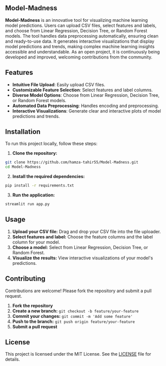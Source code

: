 ## Model-Madness

**Model-Madness** is an innovative tool for visualizing machine learning model predictions. Users can upload CSV files, select features and labels, and choose from Linear Regression, Decision Tree, or Random Forest models. The tool handles data preprocessing automatically, ensuring clean and ready-to-use data. It generates interactive visualizations that display model predictions and trends, making complex machine learning insights accessible and understandable. As an open project, it is continuously being developed and improved, welcoming contributions from the community.

## Features

- **Intuitive File Upload**: Easily upload CSV files.
- **Customizable Feature Selection**: Select features and label columns.
- **Diverse Model Options**: Choose from Linear Regression, Decision Tree, or Random Forest models.
- **Automated Data Preprocessing**: Handles encoding and preprocessing.
- **Interactive Visualizations**: Generate clear and interactive plots of model predictions and trends.

## Installation

To run this project locally, follow these steps:

1. **Clone the repository:**

```sh
git clone https://github.com/hamza-tahir55/Model-Madness.git
cd Model-Madness
```

2. **Install the required dependencies:**

```sh
pip install -r requirements.txt
```

3. **Run the application:**

```sh
streamlit run app.py
```

## Usage

1. **Upload your CSV file:** Drag and drop your CSV file into the file uploader.
2. **Select features and label:** Choose the feature columns and the label column for your model.
3. **Choose a model:** Select from Linear Regression, Decision Tree, or Random Forest.
4. **Visualize the results:** View interactive visualizations of your model's predictions.

## Contributing

Contributions are welcome! Please fork the repository and submit a pull request.

1. **Fork the repository**
2. **Create a new branch:** `git checkout -b feature/your-feature`
3. **Commit your changes:** `git commit -m 'Add some feature'`
4. **Push to the branch:** `git push origin feature/your-feature`
5. **Submit a pull request**

## License

This project is licensed under the MIT License. See the [LICENSE](LICENSE) file for details.
